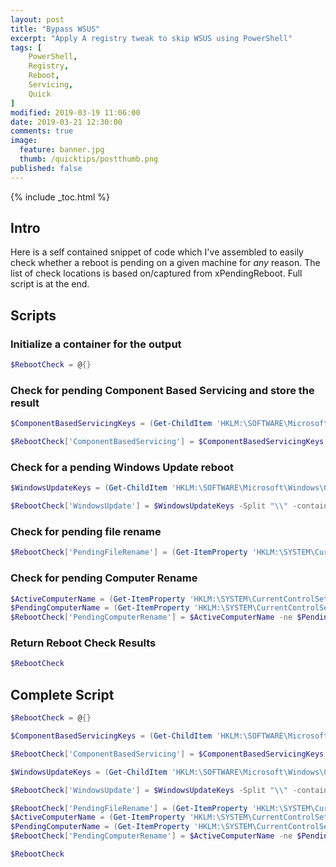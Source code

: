 ```yaml
---
layout: post
title: "Bypass WSUS"
excerpt: "Apply A registry tweak to skip WSUS using PowerShell"
tags: [
    PowerShell,
    Registry,
    Reboot,
    Servicing,
    Quick
]
modified: 2019-03-19 11:06:00
date: 2019-03-21 12:30:00
comments: true
image:
  feature: banner.jpg
  thumb: /quicktips/postthumb.png
published: false
---
```

{% include _toc.html %}

## Intro

Here is a self contained snippet of code which I've assembled to easily check whether a reboot is pending on a given machine for _any_ reason. The list of check locations is based on/captured from xPendingReboot. Full script is at the end.

## Scripts

### Initialize a container for the output

```PowerShell
$RebootCheck = @{}
```

### Check for pending Component Based Servicing and store the result

```PowerShell
$ComponentBasedServicingKeys = (Get-ChildItem 'HKLM:\SOFTWARE\Microsoft\Windows\CurrentVersion\Component Based Servicing\').Name

$RebootCheck['ComponentBasedServicing'] = $ComponentBasedServicingKeys -Split "\\" -contains "RebootPending"
```

### Check for a pending Windows Update reboot

```PowerShell
$WindowsUpdateKeys = (Get-ChildItem 'HKLM:\SOFTWARE\Microsoft\Windows\CurrentVersion\WindowsUpdate\Auto Update\').Name

$RebootCheck['WindowsUpdate'] = $WindowsUpdateKeys -Split "\\" -contains "RebootRequired"
```

### Check for pending file rename

```PowerShell
$RebootCheck['PendingFileRename'] = (Get-ItemProperty 'HKLM:\SYSTEM\CurrentControlSet\Control\Session Manager\').PendingFileRenameOperations.Length -gt 0
```

### Check for pending Computer Rename

```PowerShell
$ActiveComputerName = (Get-ItemProperty 'HKLM:\SYSTEM\CurrentControlSet\Control\ComputerName\ActiveComputerName').ComputerName
$PendingComputerName = (Get-ItemProperty 'HKLM:\SYSTEM\CurrentControlSet\Control\ComputerName\ComputerName').ComputerName
$RebootCheck['PendingComputerRename'] = $ActiveComputerName -ne $PendingComputerName
```

### Return Reboot Check Results

```PowerShell
$RebootCheck
```

## Complete Script

```PowerShell
$RebootCheck = @{}

$ComponentBasedServicingKeys = (Get-ChildItem 'HKLM:\SOFTWARE\Microsoft\Windows\CurrentVersion\Component Based Servicing\').Name

$RebootCheck['ComponentBasedServicing'] = $ComponentBasedServicingKeys -Split "\\" -contains "RebootPending"

$WindowsUpdateKeys = (Get-ChildItem 'HKLM:\SOFTWARE\Microsoft\Windows\CurrentVersion\WindowsUpdate\Auto Update\').Name

$RebootCheck['WindowsUpdate'] = $WindowsUpdateKeys -Split "\\" -contains "RebootRequired"

$RebootCheck['PendingFileRename'] = (Get-ItemProperty 'HKLM:\SYSTEM\CurrentControlSet\Control\Session Manager\').PendingFileRenameOperations.Length -gt 0
$ActiveComputerName = (Get-ItemProperty 'HKLM:\SYSTEM\CurrentControlSet\Control\ComputerName\ActiveComputerName').ComputerName
$PendingComputerName = (Get-ItemProperty 'HKLM:\SYSTEM\CurrentControlSet\Control\ComputerName\ComputerName').ComputerName
$RebootCheck['PendingComputerRename'] = $ActiveComputerName -ne $PendingComputerName

$RebootCheck
```